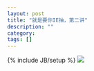 ```yaml
---
layout: post
title: "就是要你IE抽，第二讲"
description: ""
category: 
tags: []
---
```

{% include JB/setup %}
    <img src="../images/logo10.jpg" width="" height="">
